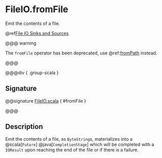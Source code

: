 # FileIO.fromFile

Emit the contents of a file.

@ref[File IO Sinks and Sources](../index.md#file-io-sinks-and-sources)

@@@ warning

The `fromFile` operator has been deprecated, use @ref:[fromPath](./fromPath.md) instead. 

@@@

@@@div { .group-scala }

## Signature

@@signature [FileIO.scala](/akka-stream/src/main/scala/akka/stream/scaladsl/FileIO.scala) { #fromFile }

@@@

## Description

Emit the contents of a file, as `ByteString`s, materializes into a @scala[`Future`] @java[`CompletionStage`] which will be completed with
a `IOResult` upon reaching the end of the file or if there is a failure.

